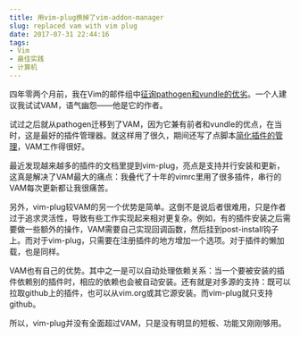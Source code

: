 ```yaml
---
title: 用vim-plug换掉了vim-addon-manager
slug: replaced vam with vim plug
date: 2017-07-31 22:44:16
tags:
- Vim
- 最佳实践
- 计算机
---
```


四年零两个月前，我在Vim的邮件组中[征询pathogen和vundle的优劣](https://groups.google.com/forum/#!topic/vim_use/P3xpaHr8-do)。一个人建议我试试VAM，语气幽怨——他是它的作者。

试过之后就从pathogen迁移到了VAM，因为它兼有前者和vundle的优点，在当时，这是最好的插件管理器。就这样用了很久，期间还写了点脚本[简化插件的管理](/post/simplify-vim-addon-installation-issues/)，VAM工作得很好。

最近发现越来越多的插件的文档里提到vim-plug，亮点是支持并行安装和更新，这真是解决了VAM最大的痛点：我叠代了十年的vimrc里用了很多插件，串行的VAM每次更新都让我很痛苦。

另外，vim-plug较VAM的另一个优势是简单。这倒不是说后者很难用，只是作者过于追求灵活性，导致有些工作实现起来相对更复杂。例如，有的插件安装之后需要做一些额外的操作，VAM需要自己实现回调函数，然后挂到post-install钩子上。而对于vim-plug，只需要在注册插件的地方增加一个选项。对于插件的懒加载，也是同样。

VAM也有自己的优势。其中之一是可以自动处理依赖关系：当一个要被安装的插件依赖别的插件时，相应的依赖也会被自动安装。还有就是对多源的支持：既可以拉取github上的插件，也可以从vim.org或其它源安装。而vim-plug就只支持github。

所以，vim-plug并没有全面超过VAM，只是没有明显的短板、功能又刚刚够用。

